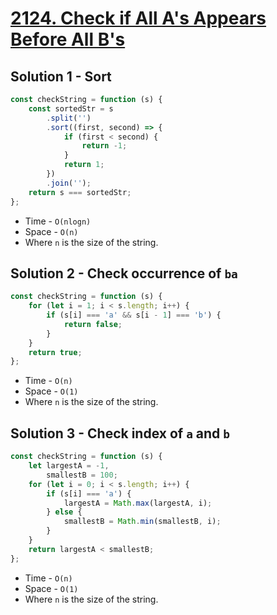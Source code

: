 # [2124. Check if All A's Appears Before All B's](https://leetcode.com/problems/check-if-all-as-appears-before-all-bs/)

## Solution 1 - Sort

```js
const checkString = function (s) {
    const sortedStr = s
        .split('')
        .sort((first, second) => {
            if (first < second) {
                return -1;
            }
            return 1;
        })
        .join('');
    return s === sortedStr;
};
```

-   Time - `O(nlogn)`
-   Space - `O(n)`
-   Where `n` is the size of the string.

## Solution 2 - Check occurrence of `ba`

```js
const checkString = function (s) {
    for (let i = 1; i < s.length; i++) {
        if (s[i] === 'a' && s[i - 1] === 'b') {
            return false;
        }
    }
    return true;
};
```

-   Time - `O(n)`
-   Space - `O(1)`
-   Where `n` is the size of the string.

## Solution 3 - Check index of `a` and `b`

```js
const checkString = function (s) {
    let largestA = -1,
        smallestB = 100;
    for (let i = 0; i < s.length; i++) {
        if (s[i] === 'a') {
            largestA = Math.max(largestA, i);
        } else {
            smallestB = Math.min(smallestB, i);
        }
    }
    return largestA < smallestB;
};
```

-   Time - `O(n)`
-   Space - `O(1)`
-   Where `n` is the size of the string.
